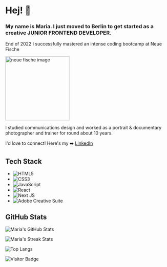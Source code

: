 # Hej! 👋

### My name is Maria. I just moved to Berlin to get started as a creative JUNIOR FRONTEND DEVELOPER. 

End of 2022 I successfully mastered an intense coding bootcamp at Neue Fische

[<img src="https://wordpress.startsteps.org/wp-content/uploads/2022/02/neuefische@2x.png" alt="neue fische image" width="200"/> ](https://www.neuefische.de/)</br>

I studied communications design and worked as a portrait & documentary photographer and trainer for round about 10 years.

I'd love to connect! Here's my :arrow_right: [LinkedIn](https://www.linkedin.com/in/marialitwa/)


## Tech Stack

- ![HTML5](https://img.shields.io/badge/html5-%23E34F26.svg?style=for-the-badge&logo=html5&logoColor=white) 
- ![CSS3](https://img.shields.io/badge/css3-%231572B6.svg?style=for-the-badge&logo=css3&logoColor=white)
- ![JavaScript](https://img.shields.io/badge/javascript-%23323330.svg?style=for-the-badge&logo=javascript&logoColor=%23F7DF1E)
- ![React](https://img.shields.io/badge/react-%2320232a.svg?style=for-the-badge&logo=react&logoColor=%2361DAFB) 
- ![Next JS](https://img.shields.io/badge/Next-black?style=for-the-badge&logo=next.js&logoColor=white) 
- ![Adobe Creative Suite](https://img.shields.io/badge/adobe_creative_suite-%2331A8FF.svg?style=for-the-badge&logo=adobe&logoColor=white) 



## GitHub Stats

![Maria's GitHub Stats](https://github-readme-stats.vercel.app/api?username=marialitwa&theme=react&hide_border=false&include_all_commits=true&count_private=true)

![Maria's Streak Stats](https://github-readme-streak-stats.herokuapp.com/?user=marialitwa&theme=react&hide_border=false)

![Top Langs](https://github-readme-stats.vercel.app/api/top-langs/?username=marialitwa&theme=react&hide=TeX&layout=compact)

![Visitor Badge](https://visitor-badge.laobi.icu/badge?page_id=FelineHuhn.FelineHuhn)

